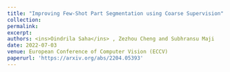 ```yaml
---
title: "Improving Few-Shot Part Segmentation using Coarse Supervision"
collection: 
permalink: 
excerpt: 
authors: <ins>Oindrila Saha</ins> , Zezhou Cheng and Subhransu Maji
date: 2022-07-03
venue: European Conference of Computer Vision (ECCV)
paperurl: 'https://arxiv.org/abs/2204.05393'
---
```

